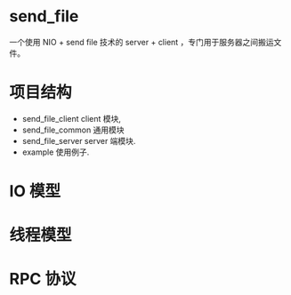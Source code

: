 # send_file

一个使用 NIO + send file 技术的 server + client ，专门用于服务器之间搬运文件。

# 项目结构

* send_file_client client 模块, 
* send_file_common 通用模块
* send_file_server server 端模块.
* example 使用例子. 

# IO 模型


# 线程模型


# RPC 协议

